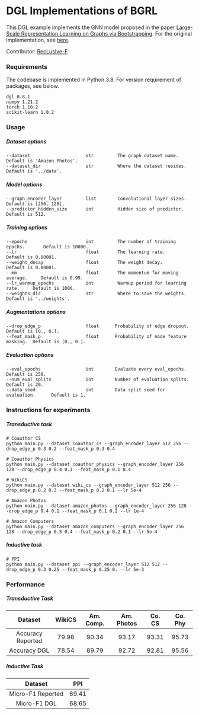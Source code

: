 # DGL Implementations of BGRL

This DGL example implements the GNN model proposed in the paper [Large-Scale Representation Learning on Graphs via Bootstrapping](https://arxiv.org/abs/2102.06514). For the original implementation, see [here](https://github.com/nerdslab/bgrl).

Contributor: [RecLusIve-F](https://github.com/RecLusIve-F)

### Requirements

The codebase is implemented in Python 3.8. For version requirement of packages, see below.

```
dgl 0.8.1
numpy 1.21.2
torch 1.10.2
scikit-learn 1.0.2
```

### Usage

##### Dataset options
```
--dataset                     str         The graph dataset name.              Default is 'Amazon Photos'.
--dataset_dir                 str         Where the dataset resides.           Default is '../data'.
```

##### Model options
```
--graph_encoder_layer         list        Convolutional layer sizes.           Default is [256, 128].
--predictor_hidden_size       int         Hidden size of predictor.            Default is 512.
```

##### Training options
```
--epochs                      int         The number of training epochs.       Default is 10000.
--lr                          float       The learning rate.                   Default is 0.00001.
--weight_decay                float       The weight decay.                    Default is 0.00001.
--mm                          float       The momentum for moving average.     Default is 0.99.
--lr_warmup_epochs            int         Warmup period for learning rate.     Default is 1000.    
--weights_dir                 str         Where to save the weights.           Default is '../weights'.
```

##### Augmentations options
```
--drop_edge_p                 float      Probability of edge dropout.          Default is [0., 0.].
--feat_mask_p                 float      Probability of node feature masking.  Default is [0., 0.].
```

##### Evaluation options
```
--eval_epochs                 int        Evaluate every eval_epochs.          Default is 250.
--num_eval_splits             int        Number of evaluation splits.         Default is 20.
--data_seed                   int        Data split seed for evaluation.      Default is 1.
```

### Instructions for experiments

##### Transductive task
```
# Coauthor CS
python main.py --dataset coauthor_cs --graph_encoder_layer 512 256 --drop_edge_p 0.3 0.2 --feat_mask_p 0.3 0.4

# Coauthor Physics
python main.py --dataset coauthor_physics --graph_encoder_layer 256 128 --drop_edge_p 0.4 0.1 --feat_mask_p 0.1 0.4

# WikiCS
python main.py --dataset wiki_cs --graph_encoder_layer 512 256 --drop_edge_p 0.2 0.3 --feat_mask_p 0.2 0.1 --lr 5e-4

# Amazon Photos
python main.py --dataset amazon_photos --graph_encoder_layer 256 128 --drop_edge_p 0.4 0.1 --feat_mask_p 0.1 0.2 --lr 1e-4

# Amazon Computers
python main.py --dataset amazon_computers --graph_encoder_layer 256 128 --drop_edge_p 0.5 0.4 --feat_mask_p 0.2 0.1 --lr 5e-4
```

##### Inductive task
```
# PPI
python main.py --dataset ppi --graph_encoder_layer 512 512 --drop_edge_p 0.3 0.25 --feat_mask_p 0.25 0. --lr 5e-3
```

### Performance

##### Transductive Task
|        Dataset         | WikiCS | Am. Comp. | Am. Photos | Co. CS | Co. Phy |
| :--------------------: | :----: | :-------: | :--------: | :----: | :-----: |
|   Accuracy Reported    | 79.98  |   90.34   |   93.17    | 93.31  |  95.73  |
|      Accuracy DGL      | 78.54  |   89.79   |   92.72    | 92.81  |  95.56  |

##### Inductive Task
|        Dataset         |  PPI  |
| :--------------------: | :---: |
|   Micro-F1 Reported    | 69.41 |
|      Micro-F1 DGL      | 68.65 |